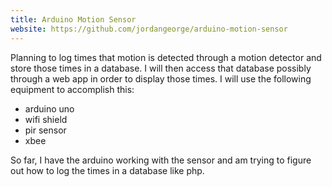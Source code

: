 ```yaml
---
title: Arduino Motion Sensor
website: https://github.com/jordangeorge/arduino-motion-sensor
---
```


Planning to log times that motion is detected through a motion detector and store those times in a database. I will then access that database possibly through a web app in order to display those times. I will use the following equipment to accomplish this:

<ul>
  <li>arduino uno</li>
  <li>wifi shield</li>
  <li>pir sensor</li>
  <li>xbee</li>
</ul>

So far, I have the arduino working with the sensor and am trying to figure out how to log the times in a database like php.

